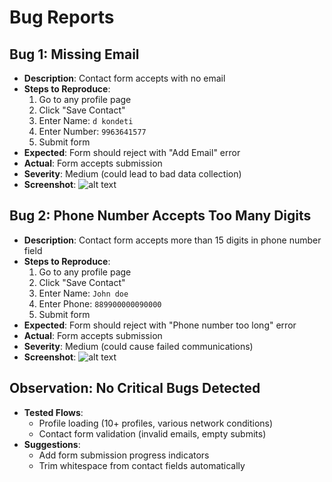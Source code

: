# Bug Reports

## Bug 1: Missing Email 
- **Description**: Contact form accepts with no email
- **Steps to Reproduce**:
  1. Go to any profile page
  2. Click "Save Contact"
  3. Enter Name: `d kondeti`
  4. Enter Number: `9963641577` 
  4. Submit form
- **Expected**: Form should reject with "Add Email" error
- **Actual**: Form accepts submission
- **Severity**: Medium (could lead to bad data collection)
- **Screenshot**: ![alt text](<Screenshot (40)-1.png>)


## Bug 2: Phone Number Accepts Too Many Digits
- **Description**: Contact form accepts more than 15 digits in phone number field
- **Steps to Reproduce**:
  1. Go to any profile page
  2. Click "Save Contact"
  3. Enter Name: `John doe`
  4. Enter Phone: `889900000090000` 
  5. Submit form
- **Expected**: Form should reject with "Phone number too long" error
- **Actual**: Form accepts submission
- **Severity**: Medium (could cause failed communications)
- **Screenshot**: ![alt text](<Screenshot (46).png>)



## Observation: No Critical Bugs Detected  
- **Tested Flows**:  
  - Profile loading (10+ profiles, various network conditions)  
  - Contact form validation (invalid emails, empty submits)    
- **Suggestions**:  
  - Add form submission progress indicators  
  - Trim whitespace from contact fields automatically  
